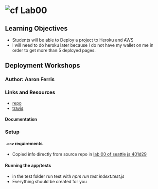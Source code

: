 ![cf](http://i.imgur.com/7v5ASc8.png) Lab00
==========================================================

## Learning Objectives
* Students will be able to Deploy a project to Heroku and AWS
* I will need to do heroku later because I do not have my wallet on me in order to get more than 5 deployed pages.


## Deployment Workshops

### Author: Aaron Ferris

### Links and Resources
* [repo](https://github.com/codefellows-js-401d29-aaron-ferris/lab00)
* [travis](https://www.travis-ci.com/codefellows-js-401d29-aaron-ferris/lab00)

#### Documentation

### Setup
#### `.env` requirements
* Copied info directly from source repo in [lab 00 of seattle js 401d29](https://github.com/codefellows/seattle-javascript-401d29)

#### Running the app/tests
* in the test folder run test with _npm run test indext.test.js_
* Everything should be created for you
